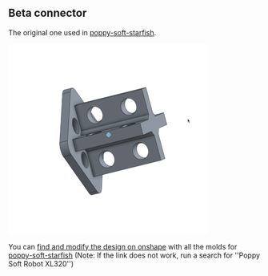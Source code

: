 ## Beta connector

The original one used in [poppy-soft-starfish](https://github.com/poppy-project/poppy-soft-starfish).

![gif](beta_connector.gif)

You can [find and modify the design on onshape](https://cad.onshape.com/documents/56af95b6e4b06a92e0eda720/w/a53eaed345df8e54532db1e2/e/a165c83ad81843f33ed38c05) with all the molds for [poppy-soft-starfish](https://github.com/poppy-project/poppy-soft-starfish)
(Note: If the link does not work, run a search for ''Poppy Soft Robot XL320'')
